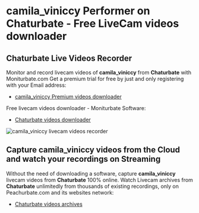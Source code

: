 # camila_viniccy Performer on Chaturbate - Free LiveCam videos downloader

## Chaturbate Live Videos Recorder

Monitor and record livecam videos of **camila_viniccy** from **Chaturbate** with Moniturbate.com
Get a premium trial for free by just and only registering with your Email address:
* [camila_viniccy Premium videos downloader](https://moniturbate.com/request-demo-licence-key.html)

Free livecam videos downloader - Moniturbate Software:
* [Chaturbate videos downloader](https://moniturbate.com/moniturbate-download-software.html)

![camila_viniccy livecam videos recorder](https://peachurnet.com/templates/moniturbate-software.png)


## Capture camila_viniccy videos from the Cloud and watch your recordings on Streaming

Without the need of downloading a software, capture **camila_viniccy** livecam videos from **Chaturbate** 100% online.
Watch Livecam archives from **Chaturbate** unlimitedly from thousands of existing recordings, only on Peachurbate.com and its websites network:
* [Chaturbate videos archives](https://peachurnet.com/)